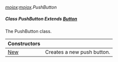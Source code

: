 _[mojox](../../modules/mojox/mojox-module.md):[mojox](../../modules/mojox/mojox-module.md).PushButton_
##### Class PushButton Extends [Button](../../modules/mojox/mojox-button.md)
The PushButton class.

| Constructors | |
|:---|:---|
| [New](mojox-pushbutton-new.md) | Creates a new push button. |
